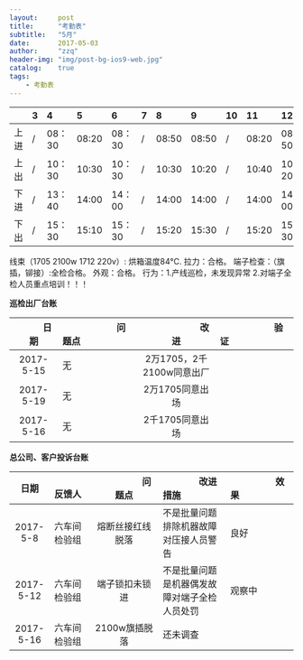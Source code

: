 ```yaml
---
layout:     post
title:      "考勤表"
subtitle:   "5月"
date:       2017-05-03
author:     "zzq"
header-img: "img/post-bg-ios9-web.jpg"
catalog:    true
tags:
    - 考勤表
---
```


|  |  3  |  4  |  5  | 6 | 7| 8 | 9 | 10 | 11 |12  |13  |14  | 15 | 16 | 17 | 18 | 19 | 20 | 21 | 22 |23  | 24 |25  | 26 | 27 |28  |29  |30  |31  |
|:---:| :-- | :-- | :--|:--|:--|:--|:--|:--|:--|:--|:--|:--|:--|:--|:--|:--|:--|:--|:--|:--|:--|:--|:--|:--|:--|:--|:--|:--|:--|
| 上进 |/|08：30|08:20|08：30|/|08:50|08:50|/|08:20 |08：50 |08：40 |/|08：30 |08：50 |/ |接| 08：30| | | | | | | | | | | | |
| 上出 |/|10：30|10:30|10：30|/|10:30|10:20|/|10:40 |10：20 |10：20 |/|10：30 |10：30 |/ |见|10：10 | | | | | | | | | | | | |
| 下进 |/|13：40|14:00|14：00|/|14:00|14:00|/|14:00 |14：00 |14：00 |/|14：00 |14：00 |/ |14：00 |14：00 | | | | | | | | | | | | |
| 下出 |/|15：30|15:10|15：30|/|15:20|15:30|/|15:20 |15：30 |15：30 |/|15：00 |15：00 |/ |15：10 |15：00 | | | | | | | | | | | | |


线束（1705  2100w 1712 220v）:
烘箱温度84℃.
拉力：合格。
端子检查：（旗插，铆接）:全检合格。
外观：合格。
行为：1.产线巡检，未发现异常
2.对端子全检人员重点培训！！！
     
    

**巡检出厂台账**

| 　　　日期　　　 | 　　　　　　问题点　　　　　　 |　　　　　　 改进　　　　　　 | 　　　　　　验证　　　　　　 |
| :--: | :--- | :---: | :--- |
| 2017-5-15 | 无 | 2万1705，2千2100w同意出厂 |  |
|  2017-5-19|无 |2万1705同意出场 |  |
| 2017-5-16|无  |2千1705同意出场 |  |

**总公司、客户投诉台账**

| 日期 | 　　　反馈人　　 | 　　　　　问题点　　　　　 |　　　　改进措施　　　　 | 　　　　　效果　　　　　 |
| :--: | :--- | :---: | :--- | :--- |
|2017-5-8|六车间检验组  | 熔断丝接红线脱落 | 不是批量问题排除机器故障对压接人员警告 |良好|
|2017-5-12|六车间检验组 | 端子锁扣未锁进 |不是批量问题是机器偶发故障对端子全检人员处罚 |观察中|
|2017-5-16  |六车间检验组  |2100w旗插脱落  | 还未调查 ||
